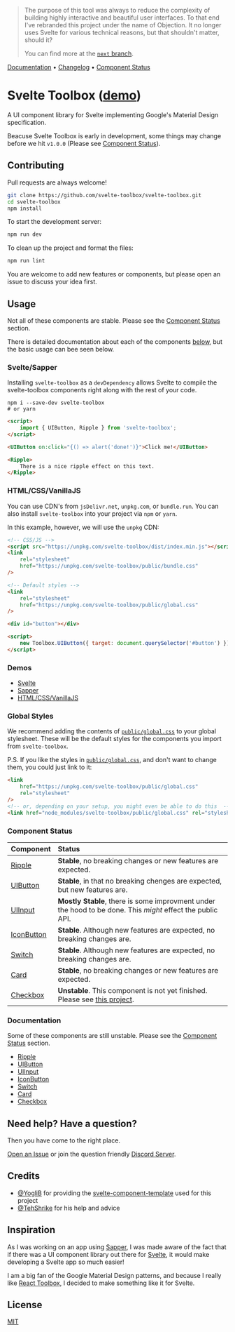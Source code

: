 > The purpose of this tool was always to reduce the complexity of building highly interactive and beautiful user interfaces. To that end I've rebranded this project under the name of Objection. It no longer uses Svelte for various technical reasons, but that shouldn't matter, should it?
>
> You can find more at the [`next` branch](https://github.com/radical-ui/objection/blob/next).

[Documentation](#documentation) • [Changelog](./CHANGELOG.md) • [Component Status](#component-status)

# Svelte Toolbox ([demo](https://svelte.dev/repl/5cf847108884453cbedd5920e919b630?version=3.6.5))

A UI component library for Svelte implementing Google's Material Design specification.

Beacuse Svelte Toolbox is early in development, some things may change before we hit `v1.0.0` (Please see [Component Status](#component-status)).

## Contributing

Pull requests are always welcome!

```bash
git clone https://github.com/svelte-toolbox/svelte-toolbox.git
cd svelte-toolbox
npm install
```

To start the development server:

```bash
npm run dev
```

To clean up the project and format the files:

```bash
npm run lint
```

You are welcome to add new features or components, but please open an issue to discuss your idea first.

## Usage

Not all of these components are stable. Please see the [Component Status](#component-status) section.

There is detailed documentation about each of the components [below](#documentation), but the basic usage can bee seen below.

### Svelte/Sapper

Installing `svelte-toolbox` as a `devDependency` allows Svelte to compile the svelte-toolbox components right along with the rest of your code.

```shell
npm i --save-dev svelte-toolbox
# or yarn
```

```html
<script>
	import { UIButton, Ripple } from 'svelte-toolbox';
</script>

<UIButton on:click="{() => alert('done!')}">Click me!</UIButton>

<Ripple>
	There is a nice ripple effect on this text.
</Ripple>
```

### HTML/CSS/VanillaJS

You can use CDN's from `jsDelivr.net`, `unpkg.com`, or `bundle.run`. You can also install `svelte-toolbox` into your project via `npm` or `yarn`.

In this example, however, we will use the `unpkg` CDN:

```html
<!-- CSS/JS -->
<script src="https://unpkg.com/svelte-toolbox/dist/index.min.js"></script>
<link
	rel="stylesheet"
	href="https://unpkg.com/svelte-toolbox/public/bundle.css"
/>

<!-- Default styles -->
<link
	rel="stylesheet"
	href="https://unpkg.com/svelte-toolbox/public/global.css"
/>

<div id="button"></div>

<script>
	new Toolbox.UIButton({ target: document.querySelector('#button') });
</script>
```

### Demos

-   [Svelte](https://svelte.dev/repl/5cf847108884453cbedd5920e919b630?version=3.6.5)
-   [Sapper](https://codesandbox.io/s/github/svelte-toolbox/sapper-example)
-   [HTML/CSS/VanillaJS](https://jsfiddle.net/Vehmloewff/5rfdh0y2/64/)

### Global Styles

We recommend adding the contents of [`public/global.css`](public/global.css) to your global stylesheet. These will be the default styles for the components you import from `svelte-toolbox`.

P.S. If you like the styles in [`public/global.css`](public/global.css), and don't want to change them, you could just link to it:

```html
<link
	href="https://unpkg.com/svelte-toolbox/public/global.css"
	rel="stylesheet"
/>
<!-- or, depending on your setup, you might even be able to do this  -->
<link href="node_modules/svelte-toolbox/public/global.css" rel="stylesheet" />
```

### Component Status

| Component                                          | Status                                                                                                                                    |
| :------------------------------------------------- | :---------------------------------------------------------------------------------------------------------------------------------------- |
| [Ripple](src/components/ripple/README.md)          | **Stable**, no breaking changes or new features are expected.                                                                             |
| [UIButton](src/components/button/README.md)        | **Stable**, in that no breaking chenges are expected, but new features are.                                                               |
| [UIInput](src/components/input/README.md)          | **Mostly Stable**, there is some improvment under the hood to be done. This _might_ effect the public API.                                |
| [IconButton](src/components/icon-button/README.md) | **Stable**. Although new features are expected, no breaking changes are.                                                                  |
| [Switch](src/components/switch/README.md)          | **Stable**. Although new features are expected, no breaking changes are.                                                                  |
| [Card](src/components/card/README.md)              | **Stable**, no breaking changes or new features are expected.                                                                             |
| [Checkbox](src/components/checkbox/README.md)      | **Unstable**. This component is not yet finished. Please see [this project](https://github.com/svelte-toolbox/svelte-toolbox/projects/1). |

### Documentation

Some of these components are still unstable. Please see the [Component Status](#component-status) section.

-   [Ripple](src/components/ripple/README.md)
-   [UIButton](src/components/button/README.md)
-   [UIInput](src/components/input/README.md)
-   [IconButton](src/components/icon-button/README.md)
-   [Switch](src/components/switch/README.md)
-   [Card](src/components/card/README.md)
-   [Checkbox](src/components/checkbox/README.md)

## Need help? Have a question?

Then you have come to the right place.

[Open an Issue](https://github.com/svelte-toolbox/svelte-toolbox/issues/new) or join the question friendly [Discord Server](https://discord.gg/bWZnuvdhttps://discord.gg/bWZnuvd).

## Credits

-   [@YogliB](https://github.com/YogliB) for providing the [svelte-component-template](https://github.com/YogliB/svelte-component-template) used for this project
-   [@TehShrike](https://github.com/TehShrike) for his help and advice

## Inspiration

As I was working on an app using [Sapper](http://sapper.dev), I was made aware of the fact that if there was a UI component library out there for [Svelte](http://svelte.dev), it would make developing a Svelte app so much easier!

I am a big fan of the Google Material Design patterns, and because I really like [React Toolbox](https://github.com/react-toolbox/react-toolbox), I decided to make something like it for Svelte.

## License

[MIT](LICENSE)
